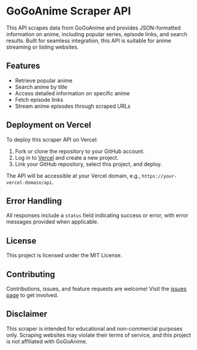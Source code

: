 # GoGoAnime Scraper API

This API scrapes data from GoGoAnime and provides JSON-formatted information on anime, including popular series, episode links, and search results. Built for seamless integration, this API is suitable for anime streaming or listing websites.

## Features

- Retrieve popular anime
- Search anime by title
- Access detailed information on specific anime
- Fetch episode links
- Stream anime episodes through scraped URLs

## Deployment on Vercel

To deploy this scraper API on Vercel:

1. Fork or clone the repository to your GitHub account.
2. Log in to [Vercel](https://vercel.com/) and create a new project.
3. Link your GitHub repository, select this project, and deploy.

The API will be accessible at your Vercel domain, e.g., `https://your-vercel-domain/api`.

## Error Handling

All responses include a `status` field indicating success or error, with error messages provided when applicable.

## License

This project is licensed under the MIT License.

## Contributing

Contributions, issues, and feature requests are welcome! Visit the [issues page](#) to get involved.

## Disclaimer

This scraper is intended for educational and non-commercial purposes only. Scraping websites may violate their terms of service, and this project is not affiliated with GoGoAnime.
